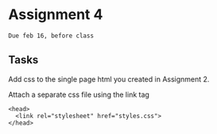 # Assignment 4
`Due feb 16, before class`


## Tasks

Add css to the single page html you created in Assignment 2.

Attach a separate css file using the link tag

```
<head>
  <link rel="stylesheet" href="styles.css">
</head> 
```
